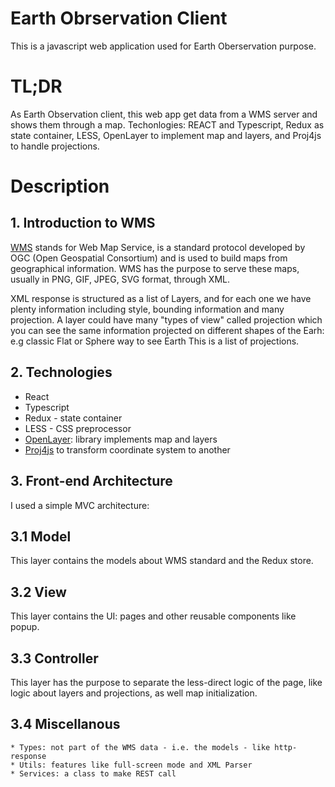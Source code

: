 # Earth Obrservation Client
This is a javascript web application used for Earth Oberservation purpose.


# TL;DR
As Earth Observation client, this web app get data from a WMS server and shows them through a map. Techonlogies: REACT and Typescript, Redux as state container, LESS, OpenLayer to implement map and layers, and Proj4js to handle projections.


# Description
## 1. Introduction to WMS
[WMS](https://en.wikipedia.org/wiki/Web_Map_Service) stands for Web Map Service, is a standard protocol developed by OGC (Open Geospatial Consortium) and is used to build maps from geographical information. WMS has the purpose to serve these maps, usually in PNG, GIF, JPEG, SVG format, through XML.

XML response is structured as a list of Layers, and for each one we have plenty information including style, bounding information and many projection. A layer could have many "types of view" called projection which you can see the same information projected on different shapes of the Earh: e.g classic Flat or Sphere way to see Earth This is a list of projections.

## 2. Technologies

* React
* Typescript
* Redux - state container
* LESS - CSS preprocessor
* [OpenLayer](openlayers.org/): library implements map and layers
* [Proj4js](http://proj4js.org/) to transform coordinate system to another

## 3. Front-end Architecture
I used a simple MVC architecture:

## 3.1 Model
This layer contains the models about WMS standard and the Redux store.

## 3.2 View
This layer contains the UI: pages and other reusable components like popup.

## 3.3 Controller
This layer has the purpose to separate the less-direct logic of the page, like logic about layers and projections, as well map initialization.

## 3.4 Miscellanous
    * Types: not part of the WMS data - i.e. the models - like http-response
    * Utils: features like full-screen mode and XML Parser
    * Services: a class to make REST call
